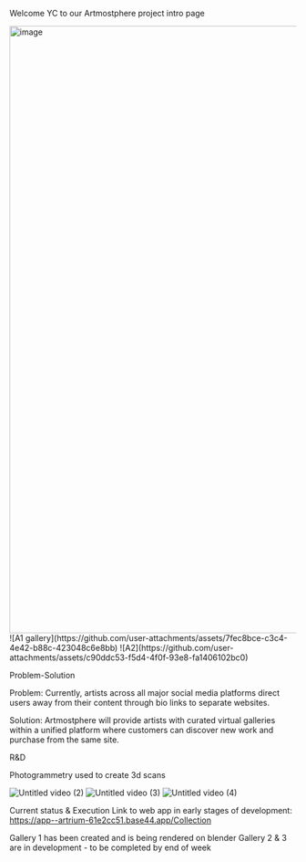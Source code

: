 Welcome YC to our Artmostphere project intro page

<img width="1254" height="1064" alt="image" src="https://github.com/user-attachments/assets/e183969b-e77b-4abe-b444-e73aad4c0f2b" />
![A1 gallery](https://github.com/user-attachments/assets/7fec8bce-c3c4-4e42-b88c-423048c6e8bb) ![A2](https://github.com/user-attachments/assets/c90ddc53-f5d4-4f0f-93e8-fa1406102bc0)





Problem-Solution

Problem: 
Currently, artists across all major social media platforms direct users away from their content through bio links to separate websites. 

Solution: 
Artmostphere will provide artists with curated virtual galleries within a unified platform where customers can discover new work and purchase from the same site.


R&D

Photogrammetry used to create 3d scans 

![Untitled video (2)](https://github.com/user-attachments/assets/581af5ee-4526-4812-98ef-e84f2e3bd8d4)
![Untitled video (3)](https://github.com/user-attachments/assets/5c0f00f2-cd73-4f1e-9fc5-395b52b5d661)
![Untitled video (4)](https://github.com/user-attachments/assets/2b7448b2-2561-4dc3-a3a0-92e13ad8dc4a)




Current status & Execution 
Link to web app in early stages of development: 
https://app--artrium-61e2cc51.base44.app/Collection

Gallery 1 has been created and is being rendered on blender 
Gallery 2 & 3 are in development - to be completed by end of week








